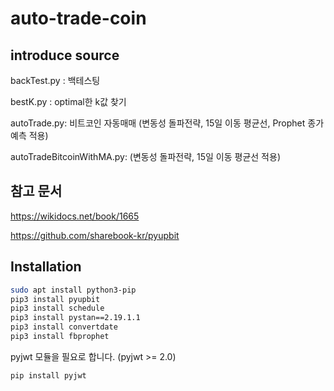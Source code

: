 # auto-trade-coin

## introduce source

backTest.py : 백테스팅

bestK.py : optimal한 k값 찾기

autoTrade.py: 비트코인 자동매매 (변동성 돌파전략, 15일 이동 평균선, Prophet 종가 예측 적용)

autoTradeBitcoinWithMA.py: (변동성 돌파전략, 15일 이동 평균선 적용)


## 참고 문서

https://wikidocs.net/book/1665

https://github.com/sharebook-kr/pyupbit



## Installation

```sh
sudo apt install python3-pip
pip3 install pyupbit
pip3 install schedule
pip3 install pystan==2.19.1.1
pip3 install convertdate
pip3 install fbprophet
```

pyjwt 모듈을 필요로 합니다. (pyjwt >= 2.0)

```sh
pip install pyjwt
```
